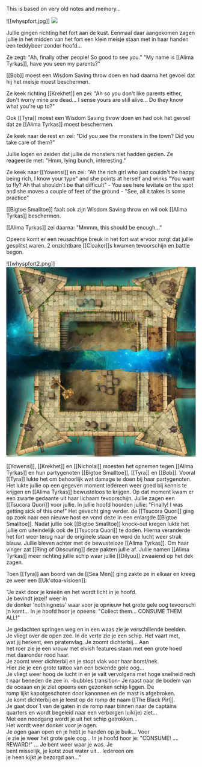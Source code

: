 This is based on very old notes and memory...

![[whyspfort.jpg]]
<img src="/assets/whyspfort.jpg"/>

Jullie gingen richting het fort aan de kust. Eenmaal daar aangekomen zagen jullie in het midden van het fort een klein meisje staan met in haar handen een teddybeer zonder hoofd...

Ze zegt: "Ah, finally other people! So good to see you."
"My name is [[Alima Tyrkas]], have you seen my parents?"

[[Bob]] moest een Wisdom Saving throw doen en had daarna het gevoel dat hij het meisje moest beschermen. 

Ze keek richting [[Krekhet]] en zei: "Ah so you don't like parents either, don't worry mine are dead... I sense yours are still alive... Do they know what you're up to?"

Ook [[Tyra]] moest een Wisdom Saving throw doen en had ook het gevoel dat ze [[Alima Tyrkas]] moest beschermen. 

Ze keek naar de rest en zei: "Did you see the monsters in the town? Did you take care of them?"

Jullie logen en zeiden dat jullie de monsters niet hadden gezien. Ze reageerde met: "Hmm, lying bunch, interesting."

Ze keek naar [[Yowensi]] en zei: "Ah the rich girl who just couldn't be happy being rich, I know your type" and she points at herself and winks "You want to fly? Ah that shouldn't be that difficult" - You see here levitate on the spot and she moves a couple of feet of the ground - "See, all it takes is some practice"

[[Bigtoe Smalltoe]] faalt ook zijn Wisdom Saving throw en wil ook [[Alima Tyrkas]] beschermen. 

[[Alima Tyrkas]] zei daarna: "Mmmm, this should be enough..."

Opeens komt er een reusachtige breuk in het fort wat ervoor zorgt dat jullie gesplitst waren. 2 onzichtbare [[Cloaker]]s kwamen tevoorschijn en battle begon. 

![[whyspfort2.png]]
<img src="/assets/whyspfort2.png"/>

[[Yowensi]], [[Krekhet]] en [[Nicholai]] moesten het opnemen tegen [[Alima Tyrkas]] en hun partygenoten [[Bigtoe Smalltoe]], [[Tyra]] en [[Bob]]. Vooral [[Tyra]] lukte het om behoorlijk wat damage te doen bij haar partygenoten. Het lukte jullie op een gegeven moment iedereen weer goed bij kennis te krijgen en [[Alima Tyrkas]] bewusteloos te krijgen. Op dat moment kwam er een zwarte gedaante uit haar lichaam tevoorschijn. Jullie zagen een [[Tsucora Quori]] voor jullie. In jullie hoofd hoorden jullie: "Finally! I was getting sick of this one!" Het gevecht ging verder. de [[Tsucora Quori]] ging op zoek naar een nieuwe host en vond deze in een enlargde [[Bigtoe Smalltoe]]. Nadat jullie ook [[Bigtoe Smalltoe]] knock-out kregen lukte het jullie om uiteindelijk ook de [[Tsucora Quori]] te doden. Hierna veranderde het fort weer terug naar de originele staan en werd de lucht weer strak blauw. Jullie bleven achter met de bewusteloze [[Alima Tyrkas]]. Om haar vinger zat [[Ring of Obscuring]] deze pakten jullie af. Jullie namen [[Alima Tyrkas]] meer richting jullie schip waar jullie [[Dilyuu]] zwaaiend op het dek zagen. 

Toen [[Tyra]] aan boord van de [[Sea Men]] ging zakte ze in elkaar en kreeg ze weer een [[Uk'otoa-visioen]]:

"Je zakt door je knieën en het wordt licht in je hoofd. Je bevindt jezelf weer in de donker 'nothingness' waar voor je opnieuw het grote gele oog tevoorschijn komt... In je hoofd hoor je opeens: "Collect them... CONSUME THEM ALL!" 

Je gedachten springen weg en in een waas zie je verschillende beelden. Je vliegt over de open zee. In de verte zie je een schip. Het vaart met, wat jij herkent, een piratenvlag. Je zoomt dichterbij... Aan het roer zie je een vrouw met elvish features staan met een grote hoed met daaronder rood haar. Je zoomt weer dichterbij en je stopt vlak voor haar borst/nek. Hier zie je een grote tattoo van een bekende gele oog... Je vliegt weer hoog de lucht in en je valt vervolgens met hoge snelheid recht naar beneden de zee in. -bubbles transition- Je raast naar de bodem van de oceaan en je ziet opeens een gezonken schip liggen. De romp lijkt kapotgeschoten door kanonnen en de mast is afgebroken. Je komt dichterbij en je leest op de romp de naam [[The Black Pirl]]. Je gaat door 1 van de gaten in de romp naar binnen naar de captains quarters en wordt begeleid naar een verborgen luik(je) ziet... Met een noodgang wordt je uit het schip getrokken... Het wordt weer donker voor je ogen. Je ogen gaan open en je hebt je handen op je buik... Voor je zie je weer het grote gele oog... In je hoofd hoor je: "CONSUME! …. REWARD!" … Je bent weer waar je was. Je bent misselijk, je kotst zout water uit... Iedereen om je heen kijkt je bezorgd aan..."

